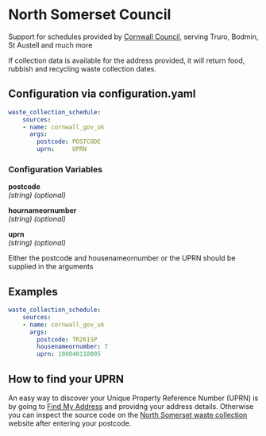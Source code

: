 # North Somerset Council

Support for schedules provided by [Cornwall Council](https://www.cornwall.gov.uk/), serving Truro, Bodmin, St Austell and much more

If collection data is available for the address provided, it will return food, rubbish and recycling waste collection dates.

## Configuration via configuration.yaml

```yaml
waste_collection_schedule:
    sources:
    - name: cornwall_gov_uk
      args:
        postcode: POSTCODE
        uprn:     UPRN
```

### Configuration Variables

**postcode**<br>
*(string) (optional)*

**hournameornumber**<br>
*(string) (optional)*

**uprn**<br>
*(string) (optional)*

Either the postcode and housenameornumber or the UPRN should be supplied in the arguments

## Examples

```yaml
waste_collection_schedule:
    sources:
    - name: cornwall_gov_uk
      args:
        postcode: TR261SP
        housenameornumber: 7
        uprn: 100040118005
```

## How to find your UPRN

An easy way to discover your Unique Property Reference Number (UPRN) is by going to [Find My Address](https://www.findmyaddress.co.uk/) and providng your address details. Otherwise you can inspect the source code on the [North Somerset waste collection](https://forms.n-somerset.gov.uk/Waste/CollectionSchedule) website after entering your postcode.
